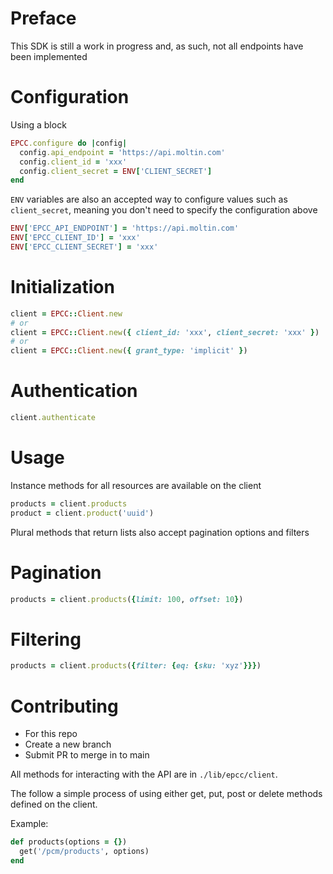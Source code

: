 # Preface
This SDK is still a work in progress and, as such, not all endpoints have been implemented

# Configuration

Using a block
```ruby
EPCC.configure do |config|
  config.api_endpoint = 'https://api.moltin.com'
  config.client_id = 'xxx'
  config.client_secret = ENV['CLIENT_SECRET']
end
```

`ENV` variables are also an accepted way to configure values such as `client_secret`, meaning you don't need to specify the configuration above
```ruby
ENV['EPCC_API_ENDPOINT'] = 'https://api.moltin.com'
ENV['EPCC_CLIENT_ID'] = 'xxx'
ENV['EPCC_CLIENT_SECRET'] = 'xxx'
```

# Initialization
```ruby
client = EPCC::Client.new
# or
client = EPCC::Client.new({ client_id: 'xxx', client_secret: 'xxx' })
# or
client = EPCC::Client.new({ grant_type: 'implicit' })
```

# Authentication
```ruby
client.authenticate 
```

# Usage
Instance methods for all resources are available on the client

```ruby
products = client.products
product = client.product('uuid')
```

Plural methods that return lists also accept pagination options and filters

# Pagination
```ruby
products = client.products({limit: 100, offset: 10})
```

# Filtering
```ruby
products = client.products({filter: {eq: {sku: 'xyz'}}})
```

# Contributing
* For this repo
* Create a new branch
* Submit PR to merge in to main

All methods for interacting with the API are in `./lib/epcc/client`.

The follow a simple process of using either get, put, post or delete methods defined on the client.

Example: 
```ruby
def products(options = {})
  get('/pcm/products', options)
end
```
